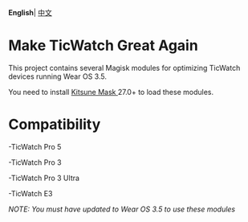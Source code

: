 **English**| [中文](README_ZH.md)

# Make TicWatch Great Again
This project contains several Magisk modules for optimizing TicWatch devices running Wear OS 3.5.

You need to install [Kitsune Mask ](https://github.com/HuskyDG/magisk-files/releases)27.0+ to load these modules.

# Compatibility
-TicWatch Pro 5

-TicWatch Pro 3

-TicWatch Pro 3 Ultra

-TicWatch E3

_NOTE: You must have updated to Wear OS 3.5 to use these modules_
